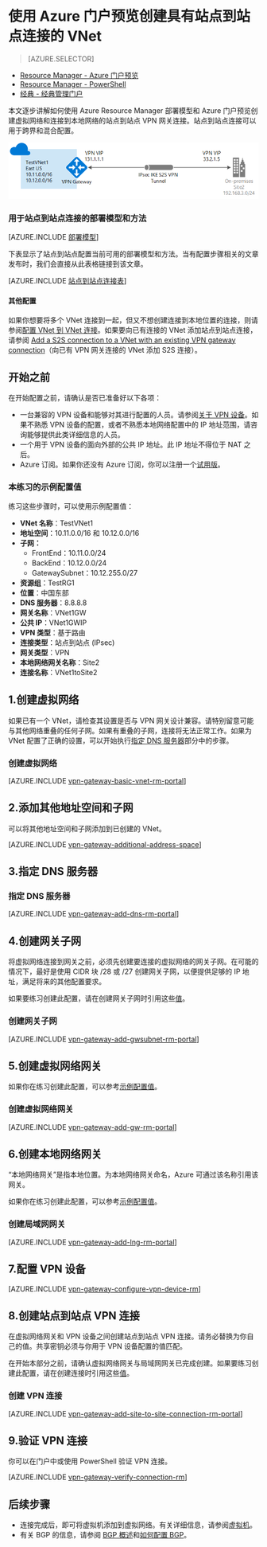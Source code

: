 <properties
    pageTitle="使用 Azure Resource Manager 和 Azure 门户预览创建具有站点到站点 VPN 连接的虚拟网络 | Azure"
    description="如何使用 Resource Manager 部署模型创建 VNet，并使用 S2S VPN 网关连接将其连接到本地网络。"
    services="vpn-gateway"
    documentationcenter="na"
    author="cherylmc"
    manager="carmonm"
    editor=""
    tags="azure-resource-manager" />  

<tags
    ms.assetid="827a4db7-7fa5-4eaf-b7e1-e1518c51c815"
    ms.service="vpn-gateway"
    ms.devlang="na"
    ms.topic="hero-article"
    ms.tgt_pltfrm="na"
    ms.workload="infrastructure-services"
    ms.date="10/14/2016"
    wacn.date="01/03/2017"
    ms.author="cherylmc" />  


# 使用 Azure 门户预览创建具有站点到站点连接的 VNet
> [AZURE.SELECTOR]
- [Resource Manager - Azure 门户预览](/documentation/articles/vpn-gateway-howto-site-to-site-resource-manager-portal/)
- [Resource Manager - PowerShell](/documentation/articles/vpn-gateway-create-site-to-site-rm-powershell/)
- [经典 - 经典管理门户](/documentation/articles/vpn-gateway-site-to-site-create/)

本文逐步讲解如何使用 Azure Resource Manager 部署模型和 Azure 门户预览创建虚拟网络和连接到本地网络的站点到站点 VPN 网关连接。站点到站点连接可以用于跨界和混合配置。

![图表](./media/vpn-gateway-howto-site-to-site-resource-manager-portal/s2srmportal.png)  


### 用于站点到站点连接的部署模型和方法
[AZURE.INCLUDE [部署模型](../../includes/vpn-gateway-deployment-models-include.md)]

下表显示了站点到站点配置当前可用的部署模型和方法。当有配置步骤相关的文章发布时，我们会直接从此表格链接到该文章。

[AZURE.INCLUDE [站点到站点连接表](../../includes/vpn-gateway-table-site-to-site-include.md)]

#### 其他配置
如果你想要将多个 VNet 连接到一起，但又不想创建连接到本地位置的连接，则请参阅[配置 VNet 到 VNet 连接](/documentation/articles/vpn-gateway-vnet-vnet-rm-ps/)。如果要向已有连接的 VNet 添加站点到站点连接，请参阅 [Add a S2S connection to a VNet with an existing VPN gateway connection](/documentation/articles/vpn-gateway-howto-multi-site-to-site-resource-manager-portal/)（向已有 VPN 网关连接的 VNet 添加 S2S 连接）。

## 开始之前
在开始配置之前，请确认是否已准备好以下各项：

* 一台兼容的 VPN 设备和能够对其进行配置的人员。请参阅[关于 VPN 设备](/documentation/articles/vpn-gateway-about-vpn-devices/)。如果不熟悉 VPN 设备的配置，或者不熟悉本地网络配置中的 IP 地址范围，请咨询能够提供此类详细信息的人员。
* 一个用于 VPN 设备的面向外部的公共 IP 地址。此 IP 地址不得位于 NAT 之后。
* Azure 订阅。如果你还没有 Azure 订阅，你可以注册一个[试用版](/pricing/1rmb-trial)。

### <a name="values"></a>本练习的示例配置值
练习这些步骤时，可以使用示例配置值：

* **VNet 名称**：TestVNet1
* **地址空间**：10.11.0.0/16 和 10.12.0.0/16
* **子网：**
  * FrontEnd：10.11.0.0/24
  * BackEnd：10.12.0.0/24
  * GatewaySubnet：10.12.255.0/27
* **资源组**：TestRG1
* **位置**：中国东部
* **DNS 服务器**：8.8.8.8
* **网关名称**：VNet1GW
* **公共 IP**：VNet1GWIP
* **VPN 类型**：基于路由
* **连接类型**：站点到站点 (IPsec)
* **网关类型**：VPN
* **本地网络网关名称**：Site2
* **连接名称**：VNet1toSite2

## <a name="CreatVNet"></a>1.创建虚拟网络
如果已有一个 VNet，请检查其设置是否与 VPN 网关设计兼容。请特别留意可能与其他网络重叠的任何子网。如果有重叠的子网，连接将无法正常工作。如果为 VNet 配置了正确的设置，可以开始执行[指定 DNS 服务器](#dns)部分中的步骤。

### 创建虚拟网络
[AZURE.INCLUDE [vpn-gateway-basic-vnet-rm-portal](../../includes/vpn-gateway-basic-vnet-rm-portal-include.md)]

## <a name="subnets"></a>2.添加其他地址空间和子网
可以将其他地址空间和子网添加到已创建的 VNet。

[AZURE.INCLUDE [vpn-gateway-additional-address-space](../../includes/vpn-gateway-additional-address-space-include.md)]

## <a name="dns"></a>3.指定 DNS 服务器
### 指定 DNS 服务器
[AZURE.INCLUDE [vpn-gateway-add-dns-rm-portal](../../includes/vpn-gateway-add-dns-rm-portal-include.md)]

## <a name="gatewaysubnet"></a>4.创建网关子网
将虚拟网络连接到网关之前，必须先创建要连接的虚拟网络的网关子网。在可能的情况下，最好是使用 CIDR 块 /28 或 /27 创建网关子网，以便提供足够的 IP 地址，满足将来的其他配置要求。

如果要练习创建此配置，请在创建网关子网时引用这些[值](#values)。

### 创建网关子网
[AZURE.INCLUDE [vpn-gateway-add-gwsubnet-rm-portal](../../includes/vpn-gateway-add-gwsubnet-rm-portal-include.md)]

## <a name="VNetGateway"></a>5.创建虚拟网络网关
如果你在练习创建此配置，可以参考[示例配置值](#values)。

### 创建虚拟网络网关
[AZURE.INCLUDE [vpn-gateway-add-gw-rm-portal](../../includes/vpn-gateway-add-gw-rm-portal-include.md)]

## <a name="LocalNetworkGateway"></a>6.创建本地网络网关
“本地网络网关”是指本地位置。为本地网络网关命名，Azure 可通过该名称引用该网关。

如果你在练习创建此配置，可以参考[示例配置值](#values)。

### 创建局域网网关
[AZURE.INCLUDE [vpn-gateway-add-lng-rm-portal](../../includes/vpn-gateway-add-lng-rm-portal-include.md)]

## <a name="VPNDevice"></a>7.配置 VPN 设备
[AZURE.INCLUDE [vpn-gateway-configure-vpn-device-rm](../../includes/vpn-gateway-configure-vpn-device-rm-include.md)]

## <a name="CreateConnection"></a>8.创建站点到站点 VPN 连接
在虚拟网络网关和 VPN 设备之间创建站点到站点 VPN 连接。请务必替换为你自己的值。共享密钥必须与你用于 VPN 设备配置的值匹配。

在开始本部分之前，请确认虚拟网络网关与局域网网关已完成创建。如果要练习创建此配置，请在创建连接时引用这些[值](#values)。

### 创建 VPN 连接
[AZURE.INCLUDE [vpn-gateway-add-site-to-site-connection-rm-portal](../../includes/vpn-gateway-add-site-to-site-connection-rm-portal-include.md)]

## <a name="VerifyConnection"></a>9.验证 VPN 连接
你可以在门户中或使用 PowerShell 验证 VPN 连接。

[AZURE.INCLUDE [vpn-gateway-verify-connection-rm](../../includes/vpn-gateway-verify-connection-rm-include.md)]

## 后续步骤
*  连接完成后，即可将虚拟机添加到虚拟网络。有关详细信息，请参阅[虚拟机](/documentation/services/virtual-machines/)。
*  有关 BGP 的信息，请参阅 [BGP 概述](/documentation/articles/vpn-gateway-bgp-overview/)和[如何配置 BGP](/documentation/articles/vpn-gateway-bgp-resource-manager-ps/)。

<!---HONumber=Mooncake_1226_2016-->